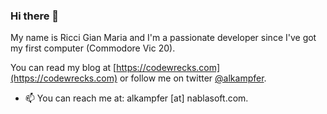 ### Hi there 👋

My name is Ricci Gian Maria and I'm a passionate developer since I've got my first computer (Commodore Vic 20). 

You can read my blog at [https://codewrecks.com](https://codewrecks.com) or follow me on twitter [@alkampfer](https://www.twitter.com/alkampfer).

- 📫 You can reach me at: alkampfer [at] nablasoft.com. 
<!--
**alkampfergit/alkampfergit** is a ✨ _special_ ✨ repository because its `README.md` (this file) appears on your GitHub profile.

Here are some ideas to get you started:

- 🔭 I’m currently working on ...
- 🌱 I’m currently learning ...
- 👯 I’m looking to collaborate on ...
- 🤔 I’m looking for help with ...
- 💬 Ask me about ...
- 📫 How to reach me: ...
- 😄 Pronouns: ...
- ⚡ Fun fact: ...
-->
